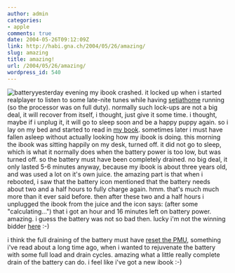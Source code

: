 ```yaml
---
author: admin
categories:
- apple
comments: true
date: 2004-05-26T09:12:09Z
link: http://habi.gna.ch/2004/05/26/amazing/
slug: amazing
title: amazing!
url: /2004/05/26/amazing/
wordpress_id: 540
---
```


![battery](http://habi.gna.ch/blog/images/battery.jpg)yesterday evening my ibook crashed. it locked up when i started realplayer to listen to some late-nite tunes while having [setiathome](http://setiathome2.ssl.berkeley.edu/fcgi-bin/fcgi?email=david.haberthuer%40gmx.ch&cmd=user_stats_new) running (so the processor was on full duty).
normally such lock-ups are not a big deal, it will recover from itself, i thought, just give it some time. i thought, maybe if i unplug it, it will go to sleep soon and be a happy puppy again. so i lay on my bed and started to read in [my book](http://www.dhm.de/lemo/html/kaiserreich/kunst/unrat/). sometimes later i must have fallen asleep without actually looking how my ibook is doing.
this morning the ibook was sitting happily on my desk, turned off. it did not go to sleep, which is what it normally does when the battery power is too low, but was turned off. so the battery must have been completely drained. no big deal, it only lasted 5-6 minutes anyway, because my ibook is about three years old, and was used a lot on it's own juice.
the amazing part is that when i rebooted, i saw that the battery icon mentioned that the battery needs about two and a half hours to fully charge again. hmm. that's much much more than it ever said before. then after these two and a half hours i unplugged the ibook from the juice and the icon says: (after some "calculating...") that i got an hour and 16 minutes left on battery power. amazing.
i guess the battery was not so bad then. lucky i'm not the winning bidder [here](http://www.ricardo.ch/cgi-bin/auk?cmd=viewlot;lotid=319121174) :-)

i think the full draining of the battery must have [reset the PMU](http://docs.info.apple.com/article.html?artnum=14449), something i've read about a long time ago, when i wanted to rejuvenate the battery with some full load and drain cycles. amazing what a little really complete drain of the battery can do.
i feel like i've got a new ibook :-)
